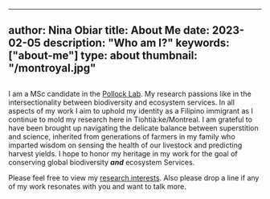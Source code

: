  ---
author: Nina Obiar
title: About Me
date: 2023-02-05
description: "Who am I?"
keywords: ["about-me"]
type: about
thumbnail: "/montroyal.jpg"
---

##
I am a MSc candidate in the [Pollock Lab](https://qbiodiversity.org/). My research passions like in the intersectionality between biodiversity and ecosystem services. In all aspects of my work I aim to uphold my identity as a Filipino immigrant as I continue to mold my research here in Tiohtià:ke/Montreal. I am grateful to have been brought up navigating the delicate balance between superstition and science, inherited from generations of farmers in my family who imparted wisdom on sensing the health of our livestock and predicting harvest yields. I hope to honor my heritage in my work for the goal of conserving global biodiversity **_and_** ecosystem Services.

Please feel free to view my [research interests](https://ninaobiar.github.io/research). Also please drop a line if any of my work resonates with you and want to talk more.

